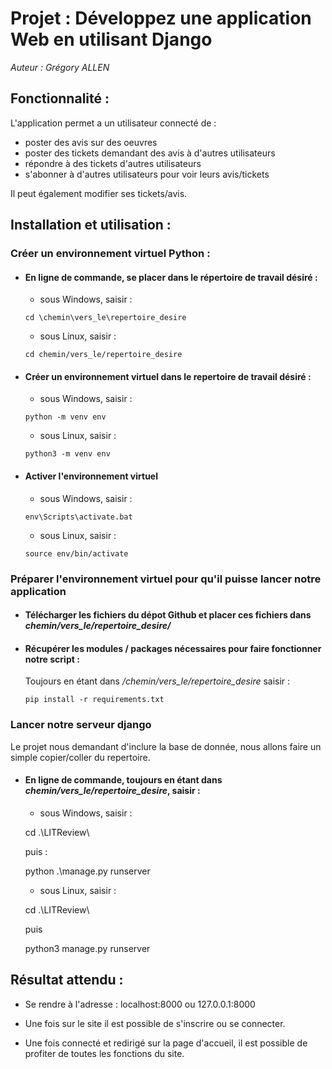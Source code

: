 # Projet : Développez une application Web en utilisant Django


*Auteur : Grégory ALLEN*

## Fonctionnalité : 

L'application permet a un utilisateur connecté de :
  - poster des avis sur des oeuvres 
  - poster des tickets demandant des avis à d'autres utilisateurs
  - répondre à des tickets d'autres utilisateurs
  - s'abonner à d'autres utilisateurs pour voir leurs avis/tickets

Il peut également modifier ses tickets/avis.

## Installation et utilisation :
  
### Créer un environnement virtuel Python : 
 
- #### En ligne de commande, se placer dans le répertoire de travail désiré :

  - sous Windows, saisir :

  `cd \chemin\vers_le\repertoire_desire` 

  - sous Linux, saisir :
   
  `cd chemin/vers_le/repertoire_desire`
     
- #### Créer un environnement virtuel dans le repertoire de travail désiré :
 
  - sous Windows, saisir :

  `python -m venv env`  

  - sous Linux, saisir :
   
  `python3 -m venv env`
   
- #### Activer l'environnement virtuel
       
  - sous Windows, saisir : 
       
  `env\Scripts\activate.bat`
       
  - sous Linux, saisir : 
      
  `source env/bin/activate`  

### Préparer l'environnement virtuel pour qu'il puisse lancer notre application

- #### Télécharger les fichiers du dépot Github et placer ces fichiers dans *chemin/vers_le/repertoire_desire/*  

- #### Récupérer les modules / packages nécessaires pour faire fonctionner notre script :
    
    Toujours en étant dans */chemin/vers_le/repertoire_desire* saisir :  
    
    `pip install -r requirements.txt`
    
### Lancer notre serveur django  

Le projet nous demandant d'inclure la base de donnée, nous allons faire un simple copier/coller du repertoire.

- #### En ligne de commande, toujours en étant dans *chemin/vers_le/repertoire_desire*, saisir :

  - sous Windows, saisir :
       
  cd .\LITReview\
  
  puis :
  
  python .\manage.py runserver
       
  - sous Linux, saisir : 
       
  cd .\LITReview\
  
  puis 
  
  python3 manage.py runserver

## Résultat attendu :  

- Se rendre à l'adresse : localhost:8000 ou 127.0.0.1:8000

- Une fois sur le site il est possible de s'inscrire ou se connecter.

- Une fois connecté et redirigé sur la page d'accueil, il est possible de profiter de toutes les fonctions du site.
